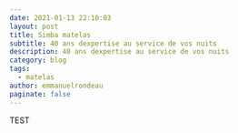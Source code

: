 ```yaml
---
date: 2021-01-13 22:10:03
layout: post
title: Simba matelas
subtitle: 40 ans dexpertise au service de vos nuits
description: 40 ans dexpertise au service de vos nuits
category: blog
tags:
  - matelas
author: emmanuelrondeau
paginate: false
---
```

TEST

